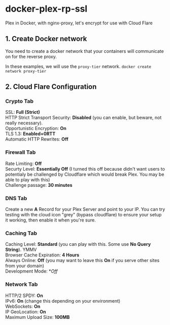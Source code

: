 # docker-plex-rp-ssl
Plex in Docker, with nginx-proxy, let's encrypt for use with Cloud Flare

## 1. Create Docker network
You need to create a docker network that your containers will communicate on for the reverse proxy.

In these examples, we will use the `proxy-tier` network.
`docker create network proxy-tier`

## 2. Cloud Flare Configuration

### Crypto Tab
SSL: **Full (Strict)**  
HTTP Strict Transport Security: **Disabled** (you can enable, but beware, not really necessary).  
Opportunistic Encryption: **On**  
TLS 1.3: **Enabled+0RTT**  
Automatic HTTP Rewrites: **Off**  

### Firewall Tab
Rate Limiting: **Off**  
Securty Level: **Essentially Off** (I turned this off because didn't want users to potentialy be challenged by Cloudflare which would break Plex. You may be able to play with this)  
Challenge passage: **30 minutes**  

### DNS Tab
Create a new **A** Record for your Plex Server and point to your IP. You can try testing with the cloud icon "grey" (bypass cloudflare) to ensure your setup it working, then enable it when you're sure.  

### Caching Tab
Caching Level: **Standard** (you can play with this. Some use **No Query String**). YMMV  
Browser Cache Expiration: **4 Hours**  
Always Online: **Off** (you may want to leave this **On** if you serve other sites from your domain)  
Development Mode: **Off*  

### Network Tab
HTTP/2 SPDY: **On**  
IPv6: **On** (change this depending on your environment)  
WebSockets: **On**  
IP GeoLocation: **On**  
Maximum Upload Size: **100MB**  

